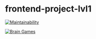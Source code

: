 # frontend-project-lvl1

[![Maintainability](https://api.codeclimate.com/v1/badges/a99a88d28ad37a79dbf6/maintainability)](https://codeclimate.com/github/codeclimate/codeclimate/maintainability)

[![Brain Games](https://github.com/foggylight/frontend-project-lvl1/workflows/Brain%20Games/badge.svg)](https://github.com/foggylight/frontend-project-lvl1/actions)
